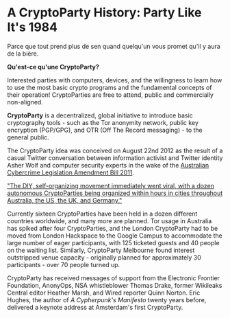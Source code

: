 A CryptoParty History: Party Like It's 1984
===========================================

Parce que tout prend plus de sen quand quelqu'un vous promet qu'il y aura de la bière.

**Qu'est-ce qu'une CryptoParty?**

Interested parties with computers, devices, and the willingness to learn how to use the most basic crypto programs and the fundamental concepts of their operation! CryptoParties are free to attend, public and commercially non-aligned.

**CryptoParty** is a decentralized, global initiative to introduce basic cryptography tools - such as the Tor anonymity network, public key encryption (PGP/GPG), and OTR (Off The Record messaging) - to the general public.

The CryptoParty idea was conceived on August 22nd 2012 as the result of a casual Twitter conversation between information activist and Twitter identity Asher Wolf and computer security experts in the wake of the [Australian Cybercrime Legislation Amendment Bill 2011](http://theconversation.edu.au/cybercrime-bill-makes-it-through-but-what-does-that-mean-for-you-8953).

["The DIY, self-organizing movement immediately went viral, with a dozen autonomous CryptoParties being organized within hours in cities throughout Australia, the US, the UK, and Germany."](http://en.wikipedia.org/wiki/CryptoParty)

Currently sixteen CryptoParties have been held in a dozen different countries worldwide, and many more are planned. Tor usage in Australia has spiked after four CryptoParties, and the London CryptoParty had to be moved from London Hackspace to the Google Campus to accommodate the large number of eager participants, with 125 ticketed guests and 40 people on the waiting list. Similarly, CryptoParty Melbourne found interest outstripped venue capacity - originally planned for approximately 30 participants - over 70 people turned up. 

CryptoParty has received messages of support from the Electronic Frontier Foundation, AnonyOps, NSA whistleblower Thomas Drake, former Wikileaks Central editor Heather Marsh, and Wired reporter Quinn Norton. Eric Hughes, the author of *A Cypherpunk's Manifesto* twenty years before, delivered a keynote address at Amsterdam's first CryptoParty.
